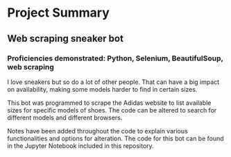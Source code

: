 # Project Summary
## Web scraping sneaker bot

### Proficiencies demonstrated: Python, Selenium, BeautifulSoup, web scraping

I love sneakers but so do a lot of other people. That can have a big impact on availability, making some models harder to find in certain sizes.

This bot was programmed to scrape the Adidas website to list available sizes for specific models of shoes. The code can be altered to search for different models and different browsers. 

Notes have been added throughout the code to explain various functionalities and options for alteration. The code for this bot can be found in the Jupyter Notebook included in this repository.
